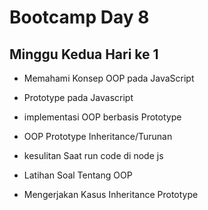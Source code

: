 # Bootcamp Day 8

## Minggu Kedua Hari ke 1

* Memahami Konsep OOP pada JavaScript

* Prototype pada Javascript

* implementasi OOP berbasis Prototype

* OOP Prototype Inheritance/Turunan

* kesulitan Saat run code di node js

* Latihan Soal Tentang OOP

* Mengerjakan Kasus Inheritance Prototype
